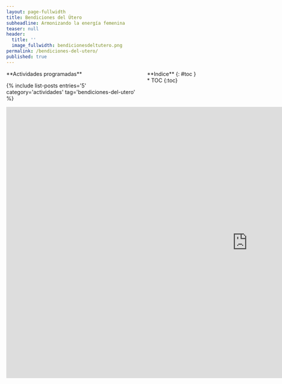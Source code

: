 ```yaml
---
layout: page-fullwidth
title: Bendiciones del Útero
subheadline: Armonizando la energía femenina
teaser: null
header:
  title: ''
  image_fullwidth: bendicionesdeltutero.png
permalink: /bendiciones-del-utero/
published: true
---
```

<div class="row">
<div class="medium-4 medium-push-8 columns" markdown="1">
<div class="panel radius" markdown="1">
**Actividades programadas**

{% include list-posts entries='5' category='actividades' tag='bendiciones-del-utero' %}

</div>
<div class="panel radius" markdown="1">
**Indice**
{: #toc }
*  TOC
{:toc}
</div>
</div><!-- /.medium-4.columns -->

<div class="medium-8 medium-pull-4 columns" markdown="1">

<div class="flex-video">
   <iframe width="1280" height="720" src="https://www.youtube.com/embed/ZEdEHrrsmK4" frameborder="0" allowfullscreen></iframe>
</div>

Imaginen que tienen cuatro vestidos hermosos con diferentes estilo cada uno. Y que decide usarlos a todos y me pongo uno distinto por semana. 

Uno de ellos me hace sentirme mas joven, fresca, relajada, muy segura de mi misma y con energía a la vez. Otro me hacer ver mas inteligente, infunde respeto y presencia. Lo uso cuando tengo que tomar decisiones importantes. El otro lo use de entrecasa, me recuerda mi infancia, mi hogar y me ayuda a quedarme quieta. Y el mas glamoroso de todos, es mágico. Cada vez que lo uso, siento un inmenso amor y la fe de todo va a salir bien.

Imaginen ahora que cada vestido es en realidad un arquetipo de la energía femenina , que me viste de la Doncella, La Anciana, la Hechicera/Bruja y la Madre.
 
El maravillo trabajo que nos trae Miranda Gray con la meditación  “Bendición del Útero” nos permite integrar la energía de los cuatro arquetipos, amorosamente y armoniosamente.

Tu edad, tu situación o tu experiencia son detalles. Todos las mujeres nos beneficiamos de integrar los arquetipos femeninos y somos mas plenas y asertivas cuando lo hacemos.

Te invito a participar de la próxima Bendición del Útero conmigo para crecer, integrar y sanar juntas. Como amigas, como hermanas, como mujeres en circulo.

**Claudia Zelaya**
Moon Mother by Miranda Gray
0351-152468058
[claudiazela@gmail.com](mailto:claudiazela@gmail.com)

## Sesiones Individuales

> *“Esta Sintonización de Bendición del Útero es un sencillo regalo, un regalo para cualquier mujer de cualquier edad y experiencia que desee recibirlo, un regalo de energía que traerá sanación a nuestra feminidad, a nuestro útero y a sus ciclos, a nuestra creatividad y fertilidad, a nuestra sexualidad y espiritualidad.*

> *La sintonización restaurará nuestra pureza y belleza naturales, nuestra abundancia y amor, creatividad y magia, nuestra sabiduría y fuerza. Nos liberará del pasado, de las expectativas limitadoras, de la culpabilidad y el dolor, soltando el gozo profundo del alma, la expresión del poder y la belleza de la mujer. Es una hermosa bendición y restauración de la luz para almas de las mujeres en un mundo duro y masculino.”* **Miranda Gray**



En mi aprendizaje, recibir una Bendición del Útero es una experiencia simple y armoniosa, a su vez profundamente transformadora y sanadora. Con el paso de los días y los meses, se puede percibir y sentir como el alma femenina se va recomponiendo y una vuelve a ser un todo. Y la imagen que me devuelve el espejo es una imagen de silenciosa aceptación de mi misma y de verdadero amor y respeto hacia mi.

Abrimos una puerta y están todas invitadas a pasar. Podemos recorrer este camino que llamamos vida con armonía, amor y sabiduría. 
Crecer juntas, compartir y ayudarnos en el proceso evolutivo y sanador.



</div>
</div>
